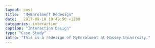 ```yaml
---
layout: post
title:  "MyEnrolment Redesign"
date:   2017-09-10 19:49:50 +1200
categories: interaction
caption: "Interaction Design"
type: "Case Study"
intro: "This is a redesign of MyEnrolment at Massey University."
---
```


<div class="wrapper" markdown="1">
</div> <!-- markdown wrapper -->
